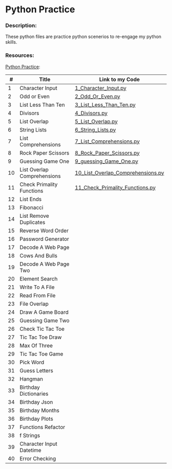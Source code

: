# Python Practice

### Description:

These python files are practice python scenerios to re-engage my python skills.

### Resources:

[Python Practice](https.//www.practicepython.org):

| #  | Title                       | Link to my Code                                                                   |
|----|-----------------------------|-----------------------------------------------------------------------------------|
| 1  | Character Input             | [1_Character_Input.py](/Exercises/1_Character_Input.py)                           |
| 2  | Odd or Even                 | [2_Odd_Or_Even.py](/Exercises/2_Odd_Or_Even.py)                                   | 
| 3  | List Less Than Ten          | [3_List_Less_Than_Ten.py](/Exercises/3_List_Less_Than_Ten.py)                     |
| 4  | Divisors                    | [4_Divisors.py](/Exercises/4_Divisors.py)                                         |
| 5  | List Overlap                | [5_List_Overlap.py](/Exercises/5_List_Overlap.py)                                 |
| 6  | String Lists                | [6_String_Lists.py](/Exercises/6_String_Lists.py)                                 |
| 7  | List Comprehensions         | [7_List_Comprehensions.py](/Exercises/7_List_Comprehensions.py)                   |
| 8  | Rock Paper Scissors         | [8_Rock_Paper_Scissors.py](/Exercises/8_Rock_Paper_Scissors.py)                   |
| 9  | Guessing Game One           | [9_guessing_Game_One.py](/Exercises/9_guessing_Game_One.py)                       |
| 10 | List Overlap Comprehensions | [10_List_Overlap_Comprehensions.py](/Exercises/10_List_Overlap_Comprehensions.py) |
| 11 | Check Primality Functions   | [11_Check_Primality_Functions.py](/Exercises/11_Check_Primality_Functions.py)     |         
| 12 | List Ends                   |                                                                                   |
| 13 | Fibonacci                   |                                                                                   |
| 14 | List Remove Duplicates      |                                                                                   |
| 15 | Reverse Word Order          |                                                                                   |
| 16 | Password Generator          |                                                                                   |
| 17 | Decode A Web Page           |                                                                                   |
| 18 | Cows And Bulls              |                                                                                   |
| 19 | Decode A Web Page Two       |                                                                                   |
| 20 | Element Search              |                                                                                   |
| 21 | Write To A File             |                                                                                   |
| 22 | Read From File              |                                                                                   |
| 23 | File Overlap                |                                                                                   |
| 24 | Draw A Game Board           |                                                                                   |
| 25 | Guessing Game Two           |                                                                                   |
| 26 | Check Tic Tac Toe           |                                                                                   |
| 27 | Tic Tac Toe Draw            |                                                                                   |
| 28 | Max Of Three                |                                                                                   |
| 29 | Tic Tac Toe Game            |                                                                                   |
| 30 | Pick Word                   |                                                                                   |
| 31 | Guess Letters               |                                                                                   |
| 32 | Hangman                     |                                                                                   |
| 33 | Birthday Dictionaries       |                                                                                   |
| 34 | Birthday Json               |                                                                                   |
| 35 | Birthday Months             |                                                                                   |
| 36 | Birthday Plots              |                                                                                   |
| 37 | Functions Refactor          |                                                                                   |
| 38 | f Strings                   |                                                                                   |
| 39 | Character Input Datetime    |                                                                                   |
| 40 | Error Checking              |                                                                                   |